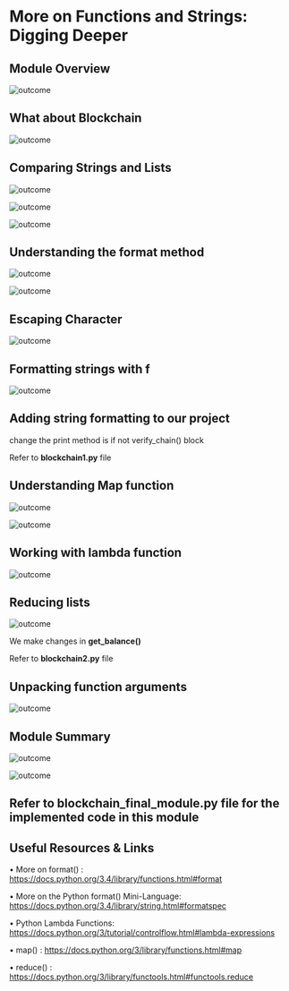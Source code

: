 # More on Functions and Strings: Digging Deeper

## Module Overview

![outcome](./01.JPG)

## What about Blockchain

![outcome](./02.JPG)

## Comparing Strings and Lists

![outcome](./03.JPG)

![outcome](./04.JPG)

![outcome](./05.JPG)

## Understanding the format method

![outcome](./06.JPG)

![outcome](./07.JPG)

## Escaping Character

![outcome](./08.JPG)

## Formatting strings with f

![outcome](./09.JPG)

## Adding string formatting to our project

change the print method is if not verify_chain() block

Refer to **blockchain1.py** file

## Understanding Map function

![outcome](./10.JPG)

![outcome](./11.JPG)

## Working with lambda function

![outcome](./12.JPG)

## Reducing lists

![outcome](./13.JPG)

We make changes in **get_balance()**

Refer to **blockchain2.py** file

## Unpacking function arguments

![outcome](./14.JPG)

## Module Summary

![outcome](./15.JPG)

![outcome](./16.JPG)

## Refer to **blockchain_final_module.py** file for the implemented code in this module

## Useful Resources & Links

•	More on format() : https://docs.python.org/3.4/library/functions.html#format

•	More on the Python format()  Mini-Language: https://docs.python.org/3.4/library/string.html#formatspec

•	Python Lambda Functions: https://docs.python.org/3/tutorial/controlflow.html#lambda-expressions

•	map() : https://docs.python.org/3/library/functions.html#map

•	reduce() : https://docs.python.org/3/library/functools.html#functools.reduce

















